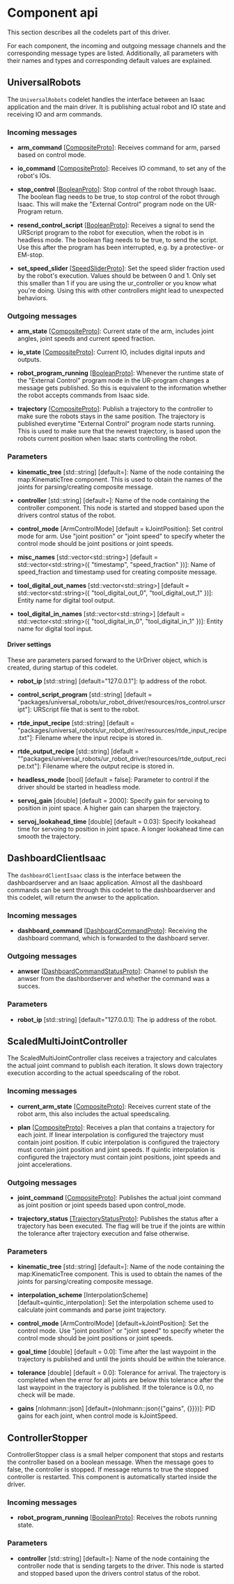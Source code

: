# Component api

This section describes all the codelets part of this driver.

For each component, the incoming and outgoing message channels and the corresponding
message types are listed. Additionally, all parameters with their names and types
and corresponding default values are explained.

## UniversalRobots

The `UniversalRobots` codelet handles the interface between an Isaac application
and the main driver. It is publishing actual robot and IO state and receiving IO
and arm commands.

### Incoming messages

- **arm_command** [[CompositeProto](https://docs.nvidia.com/isaac/isaac/doc/doc/message_api.html#compositeproto)]:
Receives command for arm, parsed based on control mode.

- **io_command** [[CompositeProto](https://docs.nvidia.com/isaac/isaac/doc/doc/message_api.html#compositeproto)]:
Receives IO command, to set any of the robot's IOs.

- **stop_control** [[BooleanProto](https://docs.nvidia.com/isaac/isaac/doc/doc/message_api.html#booleanproto)]:
Stop control of the robot through Isaac. The boolean flag needs to be true, to stop
control of the robot through Isaac. This will make the "External Control" program
node on the UR-Program return.

- **resend_control_script** [[BooleanProto](https://docs.nvidia.com/isaac/isaac/doc/doc/message_api.html#booleanproto)]:
Receives a signal to send the URScript program to the robot for execution, when
the robot is in headless mode. The boolean flag needs to be true, to send the script.
Use this after the program has been interrupted, e.g. by a protective- or EM-stop.

- **set_speed_slider** [[SpeedSliderProto](../../ur_msg/speed_slider.capnp)]: Set
the speed slider fraction used by the robot's execution. Values should be between
0 and 1. Only set this smaller than 1 if you are using the ur_controller or you
know what you're doing. Using this with other controllers might lead to unexpected
behaviors.

### Outgoing messages

- **arm_state** [[CompositeProto](https://docs.nvidia.com/isaac/isaac/doc/doc/message_api.html#compositeproto)]:
Current state of the arm, includes joint angles, joint speeds and current speed fraction.

- **io_state** [[CompositeProto](https://docs.nvidia.com/isaac/isaac/doc/doc/message_api.html#compositeproto)]:
Current IO, includes digital inputs and outputs.

- **robot_program_running** [[BooleanProto](https://docs.nvidia.com/isaac/isaac/doc/doc/message_api.html#booleanproto)]:
Whenever the runtime state of the "External Control" program node in the UR-program
changes a message gets published. So this is equivalent to the information whether
the robot accepts commands from Isaac side.

- **trajectory** [[CompositeProto](https://docs.nvidia.com/isaac/isaac/doc/doc/message_api.html#compositeproto)]:
Publish a trajectory to the controller to make sure the robots stays in the same
position. The trajectory is published everytime "External Control" program node
starts running. This is used to make sure that the newest trajectory, is based upon
the robots current position when Isaac starts controlling the robot.

### Parameters

- **kinematic_tree** [std::string] [default=]: Name of the node containing the map:KinematicTree
component. This is used to obtain the names of the joints for parsing/creating
composite message.

- **controller** [std::string] [default=]: Name of the node containing the controller
component. This node is started and stopped based upon the drivers control status
of the robot.

- **control_mode** [ArmControlMode] [default = kJointPosition]: Set control mode
for arm. Use "joint position" or "joint speed" to specify wheter the control mode
should be joint positions or joint speeds.

- **misc_names** [std::vector\<std::string>] [default = std::vector\<std::string>({
"timestamp", "speed_fraction" })]: Name of speed_fraction and timestamp used for
creating composite message.

- **tool_digital_out_names** [std::vector\<std::string>] [default = std::vector\<std::string>({
"tool_digital_out_0", "tool_digital_out_1" })]: Entity name for digital tool output.

- **tool_digital_in_names** [std::vector\<std::string>] [default = std::vector\<std::string>({
"tool_digital_in_0", "tool_digital_in_1" })]: Entity name for digital tool input.

#### Driver settings

These are parameters parsed forward to the UrDriver object, which is created, during
startup of this codelet.

- **robot_ip** [std::string] [default="127.0.0.1"]: Ip address of the robot.

- **control_script_program** [std::string] [default = "packages/universal_robots/ur_robot_driver/resources/ros_control.urscript"]:
URScript file that is sent to the robot.

- **rtde_input_recipe** [std::string] [default = "packages/universal_robots/ur_robot_driver/resources/rtde_input_recipe.txt"]:
Filename where the input recipe is stored in.

- **rtde_output_recipe** [std::string] [default = ""packages/universal_robots/ur_robot_driver/resources/rtde_output_recipe.txt"]:
Filename where the output recipe is stored in.

- **headless_mode** [bool] [default = false]: Parameter to control if the driver
should be started in headless mode.

- **servoj_gain** [double] [default = 2000]: Specify gain for servoing to position
in joint space. A higher gain can sharpen the trajectory.

- **servoj_lookahead_time** [double] [default = 0.03]: Specify lookahead time for
servoing to position in joint space. A longer lookahead time can smooth the trajectory.

## DashboardClientIsaac

The `dashboardClientIsaac` class is the interface between the dashboardserver and
an Isaac application. Almost all the dashboard commands can be sent through this
codelet to the dashboardserver and this codelet, will return the anwser to the application.

### Incoming messages

- **dashboard_command** [[DashboardCommandProto](../../ur_msg/dashboard_command.capnp)]:
Receiving the dashboard command, which is forwarded to the dashboard server.

### Outgoing messages

- **anwser** [[DashboardCommandStatusProto](../../ur_msg/dashboard_command.capnp)]:
Channel to publish the anwser from the dashbordserver and whether the command was
a succes.

### Parameters

- **robot_ip** [std::string] [default="127.0.0.1]: The ip address of the robot.

## ScaledMultiJointController

The ScaledMultiJointController class receives a trajectory and calculates the actual
joint command to publish each iteration. It slows down trajectory execution according
to the actual speedscaling of the robot.

### Incoming messages
- **current_arm_state** [[CompositeProto](https://docs.nvidia.com/isaac/isaac/doc/doc/message_api.html#compositeproto)]:
Receives current state of the robot arm, this also includes the actual speedscaling.

- **plan** [[CompositeProto](https://docs.nvidia.com/isaac/isaac/doc/doc/message_api.html#compositeproto)]:
Receives a plan that contains a trajectory for each joint. If linear interpolation
is configured the trajectory must contain joint position. If cubic interpolation
is configured the trajectory must contain joint position and joint speeds. If quintic
interpolation is configured the trajectory must contain joint positions, joint speeds
and joint accelerations.

### Outgoing messages

- **joint_command** [[CompositeProto](https://docs.nvidia.com/isaac/isaac/doc/doc/message_api.html#compositeproto)]:
Publishes the actual joint command as joint position or joint speeds based upon control_mode.

- **trajectory_status** [[TrajectoryStatusProto]](../../ur_controller/controller_msg/controller_msg.capnp):
Publishes the status after a trajectory has been executed. The flag will be true
if the joints are within the tolerance after trajectory execution and false otherwise.

### Parameters

- **kinematic_tree** [std::string] [default=]: Name of the node containing the map:KinematicTree
component. This is used to obtain the names of the joints for parsing/creating
composite message.

- **interpolation_scheme** [InterpolationScheme] [default=quintic_interpolation]:
Set the interpolation scheme used to calculate joint commands and parse joint trajectory.

- **control_mode** [ArmControlMode] [default=kJointPosition]: Set the control mode.
Use "joint position" or "joint speed" to specify wheter the control mode should be
joint positions or joint speeds.

- **goal_time** [double] [default = 0.0]: Time after the last waypoint in the trajectory
is published and until the joints should be within the tolerance.

- **tolerance** [double] [default = 0.0]: Tolerance for arrival. The trajectory
is completed when the error for all joints are below this tolerance after the last
waypoint in the trajectory is published. If the tolerance is 0.0, no check will
be made.

- **gains** [nlohmann::json] [default=(nlohmann::json{{"gains", {}}})]: PID gains
for each joint, when control mode is kJointSpeed.

## ControllerStopper

ControllerStopper class is a small helper component that stops and restarts the
controller based on a boolean message. When the message goes to false, the controller
is stopped. If message returns to true the stopped controller is restarted. This
component is automatically started inside the driver.

### Incoming messages

- **robot_program_running** [[BooleanProto](https://docs.nvidia.com/isaac/isaac/doc/doc/message_api.html#booleanproto)]:
Receives the robots running state.

### Parameters

- **controller** [std::string] [default=]: Name of the node containing the controller
node that is sending targets to the driver. This node is started and stopped based
upon the drivers control status of the robot.
